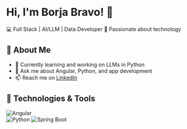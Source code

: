 # Hi, I'm Borja Bravo! 👋  

💻 Full Stack | AI/LLM | Data Developer
🚀 Passionate about technology 

## 📌 About Me  
- 🌱 Currently learning and working on LLMs in Python
- 💬 Ask me about Angular, Python, and app development
- 📫 Reach me on [LinkedIn](https://www.linkedin.com/in/borja-bravo-casermeiro-75a524292/)  

## 🚀 Technologies & Tools  
![Angular](https://img.shields.io/badge/-Angular-DD0031?style=flat-square&logo=angular&logoColor=white)  
![Python](https://img.shields.io/badge/-Python-3776AB?style=flat-square&logo=python&logoColor=white)
![Spring Boot](https://img.shields.io/badge/-Spring%20Boot-6DB33F?style=flat-square&logo=spring&logoColor=white)
